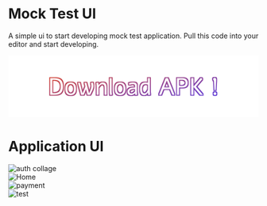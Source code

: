 # Mock Test UI

A simple ui to start developing mock test application. Pull this code into your editor and start developing.

[![Download the APK](https://raw.githubusercontent.com/abhi-sriram/Mock_Test_UI/c4839e4db61363b42dd6f2109a3785a28598bf91/Download%20APK%20!.svg)](https://drive.google.com/file/d/1HoDJbngE_qfZf1PB2sK7j7Ck0GGFe2WM/view?usp=drivesdk)


# Application UI

![auth collage](https://user-images.githubusercontent.com/65218890/145552712-0c4913a7-155f-46a4-a17f-967b8238d719.png)  
![Home](https://user-images.githubusercontent.com/65218890/145552722-550f2085-2b9a-41fa-bf50-43a4d14fb280.png)  
![payment](https://user-images.githubusercontent.com/65218890/145552732-7ef198e4-1bfc-41c6-a31a-bcd9089cf7fd.png)  
![test](https://user-images.githubusercontent.com/65218890/145552741-229eeca2-74a6-432b-828b-95b32a10a7cb.png)  
